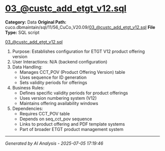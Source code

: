 # 03_@custc_add_etgt_v12.sql

**Category:** Data
**Original Path:** cuco.dbmaintain/sql/11/56_CuCo_V20.09/03_@custc_add_etgt_v12.sql
**File Type:** SQL script

03_@custc_add_etgt_v12.sql
1. Purpose: Establishes configuration for ETGT V12 product offering version
2. User Interactions: N/A (backend configuration)
3. Data Handling:
   - Manages CCT_POV (Product Offering Version) table
   - Uses sequence for ID generation
   - Sets validity periods for offerings
4. Business Rules:
   - Defines specific validity periods for product offerings
   - Uses version numbering system (V12)
   - Maintains offering availability windows
5. Dependencies:
   - Requires CCT_POV table
   - Depends on seq_cct_pov sequence
   - Links to product offering and PDF template systems
   - Part of broader ETGT product management system

---
*Generated by AI Analysis - 2025-07-05 17:19:46*
